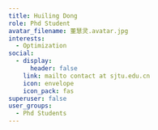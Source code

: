 ```yaml
---
title: Huiling Dong
role: Phd Student
avatar_filename: 董慧灵.avatar.jpg
interests:
  - Optimization
social:
  - display:
      header: false
    link: mailto contact at sjtu.edu.cn
    icon: envelope
    icon_pack: fas
superuser: false
user_groups:
  - Phd Students
---
```

